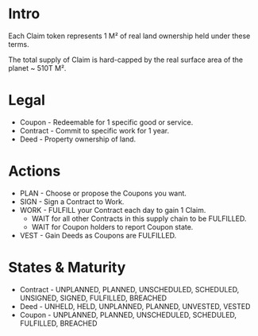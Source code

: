 # Intro
Each Claim token represents 1 M² of real land ownership held under these terms.

The total supply of Claim is hard-capped by the real surface area of the planet ~ 510T M².

# Legal
- Coupon - Redeemable for 1 specific good or service.
- Contract - Commit to specific work for 1 year.
- Deed - Property ownership of land.

# Actions
- PLAN - Choose or propose the Coupons you want.
- SIGN - Sign a Contract to Work.
- WORK - FULFILL your Contract each day to gain 1 Claim.
  - WAIT for all other Contracts in this supply chain to be FULFILLED.
  - WAIT for Coupon holders to report Coupon state.
- VEST - Gain Deeds as Coupons are FULFILLED.

# States & Maturity
- Contract - UNPLANNED, PLANNED, UNSCHEDULED, SCHEDULED, UNSIGNED, SIGNED, FULFILLED, BREACHED
- Deed - UNHELD, HELD, UNPLANNED, PLANNED, UNVESTED, VESTED
- Coupon - UNPLANNED, PLANNED, UNSCHEDULED, SCHEDULED, FULFILLED, BREACHED
